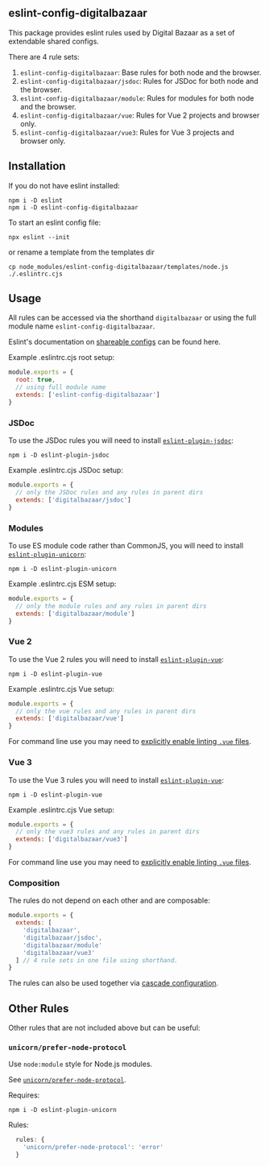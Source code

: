 ## eslint-config-digitalbazaar

This package provides eslint rules used by Digital Bazaar as a set of extendable shared configs.

There are 4 rule sets:
1. `eslint-config-digitalbazaar`: Base rules for both node and the browser.
2. `eslint-config-digitalbazaar/jsdoc`: Rules for JSDoc for both node and the browser.
3. `eslint-config-digitalbazaar/module`: Rules for modules for both node and the browser.
4. `eslint-config-digitalbazaar/vue`: Rules for Vue 2 projects and browser only.
5. `eslint-config-digitalbazaar/vue3`: Rules for Vue 3 projects and browser only.

## Installation

If you do not have eslint installed:
```
npm i -D eslint
npm i -D eslint-config-digitalbazaar
```

To start an eslint config file:
```
npx eslint --init
```
or rename a template from the templates dir
```
cp node_modules/eslint-config-digitalbazaar/templates/node.js ./.eslintrc.cjs
```

## Usage

All rules can be accessed via the shorthand `digitalbazaar`
or using the full module name `eslint-config-digitalbazaar`.

Eslint's documentation on [shareable configs](https://eslint.org/docs/developer-guide/shareable-configs) can be found here.

Example .eslintrc.cjs root setup:
```js
module.exports = {
  root: true,
  // using full module name
  extends: ['eslint-config-digitalbazaar']
}
```

### JSDoc

To use the JSDoc rules you will need to install [`eslint-plugin-jsdoc`](https://github.com/gajus/eslint-plugin-jsdoc):
```
npm i -D eslint-plugin-jsdoc
```

Example .eslintrc.cjs JSDoc setup:
```js
module.exports = {
  // only the JSDoc rules and any rules in parent dirs
  extends: ['digitalbazaar/jsdoc']
}
```

### Modules

To use ES module code rather than CommonJS, you will need to install [`eslint-plugin-unicorn`](https://github.com/sindresorhus/eslint-plugin-unicorn):
```
npm i -D eslint-plugin-unicorn
```

Example .eslintrc.cjs ESM setup:
```js
module.exports = {
  // only the module rules and any rules in parent dirs
  extends: ['digitalbazaar/module']
}
```

### Vue 2

To use the Vue 2 rules you will need to install [`eslint-plugin-vue`](https://eslint.vuejs.org/):
```
npm i -D eslint-plugin-vue
```

Example .eslintrc.cjs Vue setup:
```js
module.exports = {
  // only the vue rules and any rules in parent dirs
  extends: ['digitalbazaar/vue']
}
```

For command line use you may need to [explicitly enable linting `.vue`
files](https://eslint.vuejs.org/user-guide/#running-eslint-from-the-command-line).

### Vue 3

To use the Vue 3 rules you will need to install [`eslint-plugin-vue`](https://eslint.vuejs.org/):
```
npm i -D eslint-plugin-vue
```

Example .eslintrc.cjs Vue setup:
```js
module.exports = {
  // only the vue3 rules and any rules in parent dirs
  extends: ['digitalbazaar/vue3']
}
```

For command line use you may need to [explicitly enable linting `.vue`
files](https://eslint.vuejs.org/user-guide/#running-eslint-from-the-command-line).

### Composition

The rules do not depend on each other and are composable:
```js
module.exports = {
  extends: [
    'digitalbazaar',
    'digitalbazaar/jsdoc',
    'digitalbazaar/module'
    'digitalbazaar/vue3'
  ] // 4 rule sets in one file using shorthand.
}
```

The rules can also be used together via [cascade configuration](https://eslint.org/docs/user-guide/configuring).

## Other Rules

Other rules that are not included above but can be useful:

### `unicorn/prefer-node-protocol`

Use `node:module` style for Node.js modules.

See [`unicorn/prefer-node-protocol`](https://github.com/sindresorhus/eslint-plugin-unicorn/blob/main/docs/rules/prefer-node-protocol.md).

Requires:
```
npm i -D eslint-plugin-unicorn
```

Rules:
```js
  rules: {
    'unicorn/prefer-node-protocol': 'error'
  }
```
